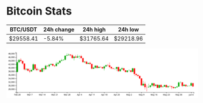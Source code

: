# Bitcoin Stats

BTC/USDT|24h change|24h high|24h low|
|---|---|---|---|
|$29558.41|-5.84%|$31765.64|$29218.96|

<img src="./chart.svg">
